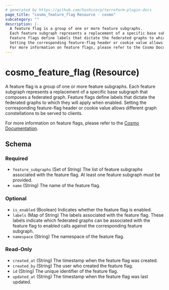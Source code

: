 ```yaml
---
# generated by https://github.com/hashicorp/terraform-plugin-docs
page_title: "cosmo_feature_flag Resource - cosmo"
subcategory: ""
description: |-
  A feature flag is a group of one or more feature subgraphs.
  Each feature subgraph represents a replacement of a specific base subgraph that composes a federated graph.
  Feature flags define labels that dictate the federated graphs to which they will apply when enabled.
  Setting the corresponding feature-flag header or cookie value allows different graph constellations to be served to clients.
  For more information on feature flags, please refer to the Cosmo Documentation https://cosmo-docs.wundergraph.com/cli/feature-flags.
---
```


# cosmo_feature_flag (Resource)

A feature flag is a group of one or more feature subgraphs. 
Each feature subgraph represents a replacement of a specific base subgraph that composes a federated graph. 
Feature flags define labels that dictate the federated graphs to which they will apply when enabled. 
Setting the corresponding feature-flag header or cookie value allows different graph constellations to be served to clients.

For more information on feature flags, please refer to the [Cosmo Documentation](https://cosmo-docs.wundergraph.com/cli/feature-flags).



<!-- schema generated by tfplugindocs -->
## Schema

### Required

- `feature_subgraphs` (Set of String) The list of feature subgraphs associated with the feature flag. 
At least one feature subgraph must be provided.
- `name` (String) The name of the feature flag.

### Optional

- `is_enabled` (Boolean) Indicates whether the feature flag is enabled.
- `labels` (Map of String) The labels associated with the feature flag. These labels indicate which 
federated graphs can be associated with the feature flag to enabled calls against the corresponding feature subgraph.
- `namespace` (String) The namespace of the feature flag.

### Read-Only

- `created_at` (String) The timestamp when the feature flag was created.
- `created_by` (String) The user who created the feature flag.
- `id` (String) The unique identifier of the feature flag.
- `updated_at` (String) The timestamp when the feature flag was last updated.
